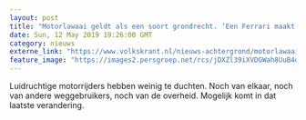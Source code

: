 ```yaml
---
layout: post
title: "Motorlawaai geldt als een soort grondrecht. ‘Een Ferrari maakt ook lawaai’"
date: Sun, 12 May 2019 19:26:00 GMT
category: nieuws
externe_link: "https://www.volkskrant.nl/nieuws-achtergrond/motorlawaai-geldt-als-een-soort-grondrecht-een-ferrari-maakt-ook-lawaai~bb8c7e5dc/"
feature_image: "https://images2.persgroep.net/rcs/jDXZl39iXVDGWah8UuB4q8YxgM0/diocontent/148099133/_crop/862/0/1538/1537/_fill/320/320?appId=93a17a8fd81db0de025c8abd1cca1279&quality=0.85"
---
```


Luidruchtige motorrijders hebben weinig te duchten. Noch van elkaar, noch van andere weggebruikers, noch van de overheid. Mogelijk komt in dat laatste verandering.
